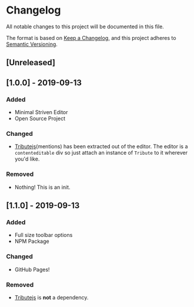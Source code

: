 # Changelog
All notable changes to this project will be documented in this file.

The format is based on [Keep a Changelog](https://keepachangelog.com/en/1.0.0/),
and this project adheres to [Semantic Versioning](https://semver.org/spec/v2.0.0.html).

## [Unreleased]

## [1.0.0] - 2019-09-13
### Added
- Minimal Striven Editor
- Open Source Project

### Changed
- [Tributejs](https://github.com/zurb/tribute)(mentions) has been extracted out of the editor. The editor is a ```contenteditable``` div so just attach an instance of ```Tribute``` to it wherever you'd like.

### Removed
- Nothing! This is an init.

## [1.1.0] - 2019-09-13
### Added
- Full size toolbar options
- NPM Package

### Changed
- GitHub Pages!

### Removed
- [Tributejs](https://github.com/zurb/tribute) is **not** a dependency.
